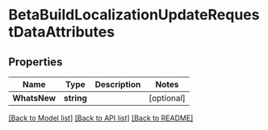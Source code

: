 # BetaBuildLocalizationUpdateRequestDataAttributes

## Properties

Name | Type | Description | Notes
------------ | ------------- | ------------- | -------------
**WhatsNew** | **string** |  | [optional] 

[[Back to Model list]](../README.md#documentation-for-models) [[Back to API list]](../README.md#documentation-for-api-endpoints) [[Back to README]](../README.md)


